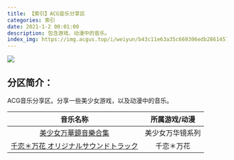 ```yaml
---
title: 【索引】ACG音乐分享区	
categories: 索引
date: 2021-1-2 00:01:00
description: 包含游戏、动漫中的音乐。
index_img: https://img.acgus.top/i/weiyun/b43c11e63a35c669306edb286145738bf7d490222b45cfc2f41cfff0447495728a73309690c15bc57ea1e055c38f4f51.webp
---
```

![](https://img.acgus.top/i/weiyun/b43c11e63a35c669306edb286145738bf7d490222b45cfc2f41cfff0447495728a73309690c15bc57ea1e055c38f4f51.webp)
## **分区简介：**
ACG音乐分享区。分享一些美少女游戏，以及动漫中的音乐。

|音乐名称|所属游戏/动漫|
| :----: | :----: | 
|[美少女万華鏡音樂合集](https://post.qingju.org/Music/Music001/)|美少女万华镜系列|
|[千恋＊万花 オリジナルサウンドトラック](https://post.qingju.org/Music/Music002/)|千恋＊万花|